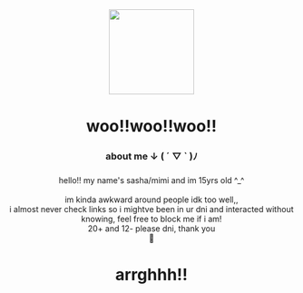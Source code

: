 <div align="center">
  <img height="150" src="https://static.wikia.nocookie.net/okegom/images/e/ec/PB14Gif.gif/revision/latest/scale-to-width-down/250?cb=20220122113542"  />
</div>

###

<h1 align="center">woo!!woo!!woo!!</h1>

###

<h3 align="center">about me ↓ ( ´ ▽ ` )ﾉ</h3>

###

<p align="center">hello!! my name's sasha/mimi and im 15yrs old ^_^<br><br> im kinda awkward around people idk too well,,<br> i almost never check links so i mightve been in ur dni and interacted without knowing, feel free to block me if i am!<br> 20+ and 12- please dni, thank you<br> 🍏</p>

###

<h1 align="center">arrghhh!!</h1>
